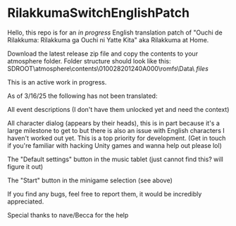 # RilakkumaSwitchEnglishPatch

Hello, this repo is for an *in progress* English translation patch of "Ouchi de Rilakkuma: Rilakkuma ga Ouchi ni Yatte Kita" aka Rilakkuma at Home.

Download the latest release zip file and copy the contents to your atmosphere folder.
Folder structure should look like this: SDROOT\atmosphere\contents\010028201240A000\romfs\Data\ *files*

This is an active work in progress. 

As of 3/16/25 the following has not been translated:

All event descriptions (I don't have them unlocked yet and need the context)

All character dialog (appears by their heads), this is in part because it's a large milestone to get to but there is also an issue with English characters I haven't worked out yet. This is a top priority for development. (Get in touch if you're familiar with hacking Unity games and wanna help out please lol)

The "Default settings" button in the music tablet (just cannot find this? will figure it out)

The "Start" button in the minigame selection (see above)



If you find any bugs, feel free to report them, it would be incredibly appreciated.

Special thanks to nave/Becca for the help
